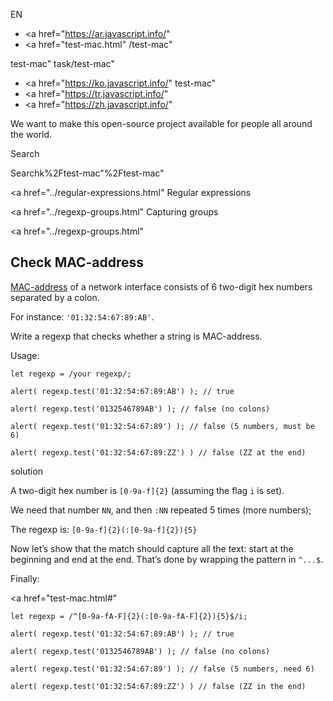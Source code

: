 EN

- <a href="https://ar.javascript.info/"
- <a href="test-mac.html"
  /test-mac"

test-mac"
task/test-mac"

<!-- -->

- <a href="https://ko.javascript.info/"
  test-mac"
- <a href="https://tr.javascript.info/"
- <a href="https://zh.javascript.info/"

We want to make this open-source project available for people all around the world.

Search

Searchk%2Ftest-mac"%2Ftest-mac" </a>

<a href="../regular-expressions.html" Regular expressions</span></a>

<a href="../regexp-groups.html" Capturing groups</span></a>

<a href="../regexp-groups.html"

## Check MAC-address

[MAC-address](https://en.wikipedia.org/wiki/MAC_address) of a network interface consists of 6 two-digit hex numbers separated by a colon.

For instance: `'01:32:54:67:89:AB'`.

Write a regexp that checks whether a string is MAC-address.

Usage:

    let regexp = /your regexp/;

    alert( regexp.test('01:32:54:67:89:AB') ); // true

    alert( regexp.test('0132546789AB') ); // false (no colons)

    alert( regexp.test('01:32:54:67:89') ); // false (5 numbers, must be 6)

    alert( regexp.test('01:32:54:67:89:ZZ') ) // false (ZZ at the end)

solution

A two-digit hex number is `[0-9a-f]{2}` (assuming the flag `i` is set).

We need that number `NN`, and then `:NN` repeated 5 times (more numbers);

The regexp is: `[0-9a-f]{2}(:[0-9a-f]{2}){5}`

Now let’s show that the match should capture all the text: start at the beginning and end at the end. That’s done by wrapping the pattern in `^...$`.

Finally:

<a href="test-mac.html#"
<a href="test-mac.html#" class="toolbar__button toolbar__button_edit" title="open in sandbox"></a>

    let regexp = /^[0-9a-fA-F]{2}(:[0-9a-fA-F]{2}){5}$/i;

    alert( regexp.test('01:32:54:67:89:AB') ); // true

    alert( regexp.test('0132546789AB') ); // false (no colons)

    alert( regexp.test('01:32:54:67:89') ); // false (5 numbers, need 6)

    alert( regexp.test('01:32:54:67:89:ZZ') ) // false (ZZ in the end)
